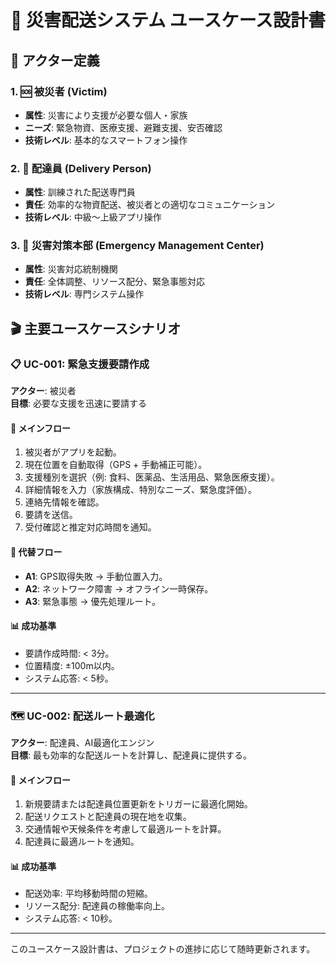 # 🎯 災害配送システム ユースケース設計書

## 👥 アクター定義

### 1. 🆘 被災者 (Victim)
- **属性**: 災害により支援が必要な個人・家族
- **ニーズ**: 緊急物資、医療支援、避難支援、安否確認
- **技術レベル**: 基本的なスマートフォン操作

### 2. 🚚 配達員 (Delivery Person)
- **属性**: 訓練された配送専門員
- **責任**: 効率的な物資配送、被災者との適切なコミュニケーション
- **技術レベル**: 中級〜上級アプリ操作

### 3. 👮 災害対策本部 (Emergency Management Center)
- **属性**: 災害対応統制機関
- **責任**: 全体調整、リソース配分、緊急事態対応
- **技術レベル**: 専門システム操作

## 🎬 主要ユースケースシナリオ

### 📋 UC-001: 緊急支援要請作成

**アクター**: 被災者  
**目標**: 必要な支援を迅速に要請する

#### 🔄 メインフロー
1. 被災者がアプリを起動。
2. 現在位置を自動取得（GPS + 手動補正可能）。
3. 支援種別を選択（例: 食料、医薬品、生活用品、緊急医療支援）。
4. 詳細情報を入力（家族構成、特別なニーズ、緊急度評価）。
5. 連絡先情報を確認。
6. 要請を送信。
7. 受付確認と推定対応時間を通知。

#### 🔀 代替フロー
- **A1**: GPS取得失敗 → 手動位置入力。
- **A2**: ネットワーク障害 → オフライン一時保存。
- **A3**: 緊急事態 → 優先処理ルート。

#### 📊 成功基準
- 要請作成時間: < 3分。
- 位置精度: ±100m以内。
- システム応答: < 5秒。

---

### 🗺️ UC-002: 配送ルート最適化

**アクター**: 配達員、AI最適化エンジン  
**目標**: 最も効率的な配送ルートを計算し、配達員に提供する。

#### 🔄 メインフロー
1. 新規要請または配達員位置更新をトリガーに最適化開始。
2. 配送リクエストと配達員の現在地を収集。
3. 交通情報や天候条件を考慮して最適ルートを計算。
4. 配達員に最適ルートを通知。

#### 📊 成功基準
- 配送効率: 平均移動時間の短縮。
- リソース配分: 配達員の稼働率向上。
- システム応答: < 10秒。

---

このユースケース設計書は、プロジェクトの進捗に応じて随時更新されます。